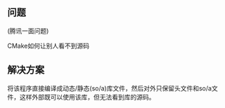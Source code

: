 ## 问题

(腾讯一面问题)

CMake如何让别人看不到源码

## 解决方案

将该程序直接编译成动态/静态(so/a)库文件，然后对外只保留头文件和so/a文件，这样外部既可以使用该库，但无法看到库的源码。

